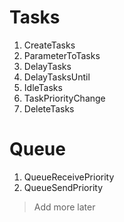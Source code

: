 # Tasks

1. CreateTasks
2. ParameterToTasks
3. DelayTasks
4. DelayTasksUntil
5. IdleTasks
6. TaskPriorityChange
7. DeleteTasks


# Queue

1. QueueReceivePriority
2. QueueSendPriority


> Add more later
